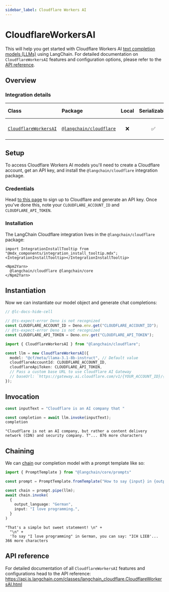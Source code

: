 ```yaml
---
sidebar_label: Cloudflare Workers AI
---
```


# CloudflareWorkersAI

This will help you get started with Cloudflare Workers AI [text completion models (LLMs)](/oss/concepts/text_llms) using LangChain. For detailed documentation on `CloudflareWorkersAI` features and configuration options, please refer to the [API reference](https://api.js.langchain.com/classes/langchain_cloudflare.CloudflareWorkersAI.html).

## Overview
### Integration details

| Class | Package | Local | Serializable | PY support | Package downloads | Package latest |
| :--- | :--- | :---: | :---: |  :---: | :---: | :---: |
| [`CloudflareWorkersAI`](https://api.js.langchain.com/classes/langchain_cloudflare.CloudflareWorkersAI.html) | [`@langchain/cloudflare`](https://npmjs.com/@langchain/cloudflare) | ❌ | ✅ | ❌ | ![NPM - Downloads](https://img.shields.io/npm/dm/@langchain/cloudflare?style=flat-square&label=%20&) | ![NPM - Version](https://img.shields.io/npm/v/@langchain/cloudflare?style=flat-square&label=%20&) |

## Setup

To access Cloudflare Workers AI models you'll need to create a Cloudflare account, get an API key, and install the `@langchain/cloudflare` integration package.

### Credentials

Head [to this page](https://developers.cloudflare.com/workers-ai/) to sign up to Cloudflare and generate an API key. Once you've done this, note your `CLOUDFLARE_ACCOUNT_ID` and `CLOUDFLARE_API_TOKEN`.

### Installation

The LangChain Cloudflare integration lives in the `@langchain/cloudflare` package:

```{=mdx}
import IntegrationInstallTooltip from "@mdx_components/integration_install_tooltip.mdx";
<IntegrationInstallTooltip></IntegrationInstallTooltip>

<Npm2Yarn>
  @langchain/cloudflare @langchain/core
</Npm2Yarn>

```
## Instantiation

Now we can instantiate our model object and generate chat completions:


```typescript
// @lc-docs-hide-cell

// @ts-expect-error Deno is not recognized
const CLOUDFLARE_ACCOUNT_ID = Deno.env.get("CLOUDFLARE_ACCOUNT_ID");
// @ts-expect-error Deno is not recognized
const CLOUDFLARE_API_TOKEN = Deno.env.get("CLOUDFLARE_API_TOKEN");
```
```typescript
import { CloudflareWorkersAI } from "@langchain/cloudflare";

const llm = new CloudflareWorkersAI({
  model: "@cf/meta/llama-3.1-8b-instruct", // Default value
  cloudflareAccountId: CLOUDFLARE_ACCOUNT_ID,
  cloudflareApiToken: CLOUDFLARE_API_TOKEN,
  // Pass a custom base URL to use Cloudflare AI Gateway
  // baseUrl: `https://gateway.ai.cloudflare.com/v1/{YOUR_ACCOUNT_ID}/{GATEWAY_NAME}/workers-ai/`,
});
```

## Invocation


```typescript
const inputText = "Cloudflare is an AI company that "

const completion = await llm.invoke(inputText);
completion
```



```output
"Cloudflare is not an AI company, but rather a content delivery network (CDN) and security company. T"... 876 more characters
```


## Chaining

We can [chain](/oss/how-to/sequence/) our completion model with a prompt template like so:


```typescript
import { PromptTemplate } from "@langchain/core/prompts"

const prompt = PromptTemplate.fromTemplate("How to say {input} in {output_language}:\n")

const chain = prompt.pipe(llm);
await chain.invoke(
  {
    output_language: "German",
    input: "I love programming.",
  }
)
```



```output
"That's a simple but sweet statement! \n" +
  "\n" +
  'To say "I love programming" in German, you can say: "ICH LIEB'... 366 more characters
```


## API reference

For detailed documentation of all `CloudflareWorkersAI` features and configurations head to the API reference: https://api.js.langchain.com/classes/langchain_cloudflare.CloudflareWorkersAI.html
